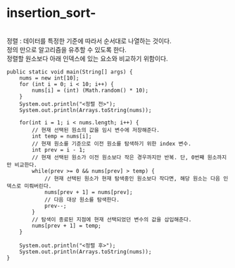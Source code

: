 # insertion_sort-
<br> 정렬 : 데이터를 특정한 기준에 따라서 순서대로 나열하는 것이다.
<br>정의 만으로 알고리즘을 유추할 수 있도록 한다.
<br>정렬할 원소보다 아래 인덱스에 있는 요소와 비교하기 위함이다.

	public static void main(String[] args) {
		nums = new int[10];
		for (int i = 0; i < 10; i++) {
			nums[i] = (int) (Math.random() * 10);
		}
		System.out.println("<정렬 전>");
		System.out.println(Arrays.toString(nums));
		
		for(int i = 1; i < nums.length; i++) {
			// 현재 선택된 원소의 값을 임시 변수에 저장해준다.
			int temp = nums[i];
			// 현재 원소를 기준으로 이전 원소를 탐색하기 위한 index 변수.
			int prev = i - 1;
			// 현재 선택된 원소가 이전 원소보다 작은 경우까지만 반복. 단, 0번째 원소까지만 비교한다.
			while(prev >= 0 && nums[prev] > temp) {
				// 현재 선택된 원소가 현재 탐색중인 원소보다 작다면, 해당 원소는 다음 인덱스로 미뤄버린다.
				nums[prev + 1] = nums[prev];
				// 다음 대상 원소를 탐색한다.
				prev--;
			}
			// 탐색이 종료된 지점에 현재 선택되었던 변수의 값을 삽입해준다.
			nums[prev + 1] = temp;
		}
		
		System.out.println("<정렬 후>");
		System.out.println(Arrays.toString(nums));
	}
